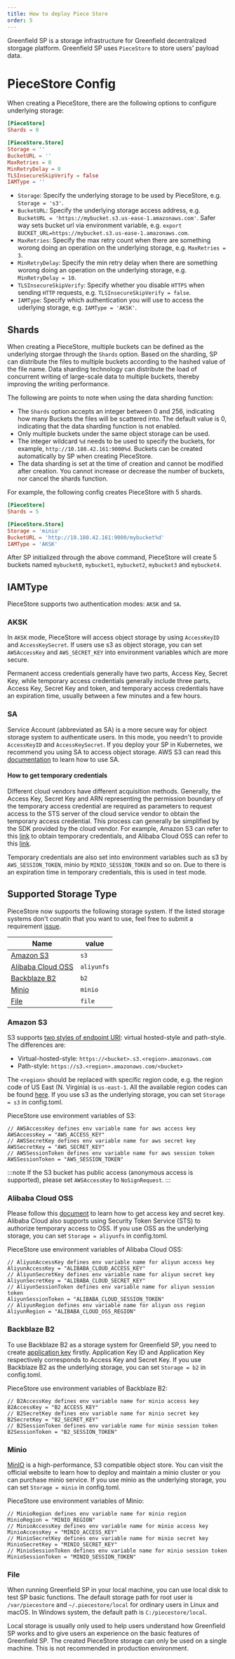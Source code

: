 ```yaml
---
title: How to deploy Piece Store
order: 5
---
```


Greenfield SP is a storage infrastructure for Greenfield decentralized storgage platform. Greenfield SP uses `PieceStore` to store users' payload data.

# PieceStore Config

When creating a PieceStore, there are the following options to configure underlying storage:

```toml
[PieceStore]
Shards = 0

[PieceStore.Store]
Storage = ''
BucketURL = ''
MaxRetries = 0
MinRetryDelay = 0
TLSInsecureSkipVerify = false
IAMType = ''
```

- `Storage`: Specify the underlying storage to be used by PieceStore, e.g. `Storage = 's3'`.
- `BucketURL`: Specify the underlying storage access address, e.g. `BucketURL = 'https://mybucket.s3.us-ease-1.amazonaws.com'`. Safer way sets bucket url via environment variable, e.g. `export BUCKET_URL=https://mybucket.s3.us-ease-1.amazonaws.com`.
- `MaxRetries`: Specify the max retry count when there are something worong doing an operation on the underlying storage, e.g. `MaxRetries = 3`.
- `MinRetryDelay`: Specify the min retry delay when there are something worong doing an operation on the underlying storage, e.g. `MinRetryDelay = 10`.
- `TLSInsecureSkipVerify`: Specify whether you disable `HTTPS` when sending `HTTP` requests, e.g. `TLSInsecureSkipVerify = false`.
- `IAMType`: Specify which authentication you will use to access the uderlying storage, e.g. `IAMType = 'AKSK'`.

## Shards

When creating a PieceStore, multiple buckets can be defined as the underlying storgae through the `Shards` option. Based on the sharding, SP can distribute the files to multiple buckets according to the hashed value of the file name. Data sharding technology can distribute the load of concurrent writing of large-scale data to multiple buckets, thereby improving the writing performance.

The following are points to note when using the data sharding function:

- The `Shards` option accepts an integer between 0 and 256, indicating how many Buckets the files will be scattered into. The default value is 0, indicating that the data sharding function is not enabled.
- Only multiple buckets under the same object storage can be used.
- The integer wildcard `%d` needs to be used to specify the buckets, for example, `http://10.180.42.161:9000%d`. Buckets can be created automatically by SP when creating PieceStore.
- The data sharding is set at the time of creation and cannot be modified after creation. You cannot increase or decrease the number of buckets, nor cancel the shards function.

For example, the following config creates PieceStore with 5 shards.

```toml
[PieceStore]
Shards = 5

[PieceStore.Store]
Storage = 'minio'
BucketURL = 'http://10.180.42.161:9000/mybucket%d'
IAMType = 'AKSK'
```

After SP initialized through the above command, PieceStore will create 5 buckets named `mybucket0`, `mybucket1`, `mybucket2`, `mybucket3` and `mybucket4`.

## IAMType

PieceStore supports two authentication modes: `AKSK` and `SA`.

### AKSK

In `AKSK` mode, PieceStore will access object storage by using `AccessKeyID` and `AccessKeySecret`. If users use s3 as object storage, you can set `AWSAccessKey` and `AWS_SECRET_KEY` into environment variables which are more secure.

Permanent access credentials generally have two parts, Access Key, Secret Key, while temporary access credentials generally include three parts, Access Key, Secret Key and token, and temporary access credentials have an expiration time, usually between a few minutes and a few hours.

### SA

Service Account (abbreviated as SA) is a more secure way for object storage system to authenticate users. In this mode, you needn't to provide `AccessKeyID` and `AccessKeySecret`. If you deploy your SP in Kubernetes, we recommend you using SA to access object storage. AWS S3 can read this [documentation](https://docs.aws.amazon.com/eks/latest/userguide/service-accounts.html) to learn how to use SA.

#### How to get temporary credentials

Different cloud vendors have different acquisition methods. Generally, the Access Key, Secret Key and ARN representing the permission boundary of the temporary access credential are required as parameters to request access to the STS server of the cloud service vendor to obtain the temporary access credential. This process can generally be simplified by the SDK provided by the cloud vendor. For example, Amazon S3 can refer to this [link](https://docs.aws.amazon.com/IAM/latest/UserGuide/id_credentials_temp_request.html) to obtain temporary credentials, and Alibaba Cloud OSS can refer to this [link](https://www.alibabacloud.com/help/en/object-storage-service/latest/use-a-temporary-credential-provided-by-sts-to-access-oss).

Temporary credentials are also set into environment variables such as s3 by `AWS_SESSION_TOKEN`, minio by `MINIO_SESSION_TOKEN` and so on. Due to there is an expiration time in temporary credentials, this is used in test mode.

## Supported Storage Type

PieceStore now supports the following storage system. If the listed storage systems don't conatin that you want to use, feel free to submit a requirement [issue](https://github.com/bnb-chain/greenfield-storage-provider/issues).

| Name                                    | value      |
| --------------------------------------- | ---------- |
| [Amazon S3](#amazon-s3)                 | `s3`       |
| [Alibaba Cloud OSS](#alibaba-cloud-oss) | `aliyunfs` |
| [Backblaze B2](#backblaze-b2)           | `b2`       |
| [Minio](#minio)                         | `minio`    |
| [File](#file)                           | `file`     |

### Amazon S3

S3 supports [two styles of endpoint URI](https://docs.aws.amazon.com/AmazonS3/latest/userguide/VirtualHosting.html): virtual hosted-style and path-style. The differences are:

- Virtual-hosted-style: `https://<bucket>.s3.<region>.amazonaws.com`
- Path-style: `https://s3.<region>.amazonaws.com/<bucket>`

The `<region>` should be replaced with specific region code, e.g. the region code of US East (N. Virginia) is `us-east-1`. All the available region codes can be found [here](https://docs.aws.amazon.com/AWSEC2/latest/UserGuide/using-regions-availability-zones.html#concepts-available-regions). If you use s3 as the underlying storage, you can set `Storage = s3` in config.toml.

PieceStore use environment variables of S3:

```shell
// AWSAccessKey defines env variable name for aws access key
AWSAccessKey = "AWS_ACCESS_KEY"
// AWSSecretKey defines env variable name for aws secret key
AWSSecretKey = "AWS_SECRET_KEY"
// AWSSessionToken defines env variable name for aws session token
AWSSessionToken = "AWS_SESSION_TOKEN"
```

:::note
If the S3 bucket has public access (anonymous access is supported), please set `AWSAccessKey` to `NoSignRequest`.
:::

### Alibaba Cloud OSS

Please follow this [document](https://www.alibabacloud.com/help/en/basics-for-beginners/latest/obtain-an-accesskey-pair) to learn how to get access key and secret key. Alibaba Cloud also supports using Security Token Service (STS) to authorize temporary access to OSS. If you use OSS as the underlying storage, you can set `Storage = aliyunfs` in config.toml.

PieceStore use environment variables of Alibaba Cloud OSS:

```shell
// AliyunAccessKey defines env variable name for aliyun access key
AliyunAccessKey = "ALIBABA_CLOUD_ACCESS_KEY"
// AliyunSecretKey defines env variable name for aliyun secret key
AliyunSecretKey = "ALIBABA_CLOUD_SECRET_KEY"
// AliyunSessionToken defines env variable name for aliyun session token
AliyunSessionToken = "ALIBABA_CLOUD_SESSION_TOKEN"
// AliyunRegion defines env variable name for aliyun oss region
AliyunRegion = "ALIBABA_CLOUD_OSS_REGION"
```

### Backblaze B2

To use Backblaze B2 as a storage system for Greenfield SP, you need to create [application key](https://www.backblaze.com/docs/cloud-storage-application-keys) firstly. Application Key ID and Application Key respectively corresponds to Access Key and Secret Key. If you use Backblaze B2 as the underlying storage, you can set `Storage = b2` in config.toml.

PieceStore use environment variables of Backblaze B2:

```shell
// B2AccessKey defines env variable name for minio access key
B2AccessKey = "B2_ACCESS_KEY"
// B2SecretKey defines env variable name for minio secret key
B2SecretKey = "B2_SECRET_KEY"
// B2SessionToken defines env variable name for minio session token
B2SessionToken = "B2_SESSION_TOKEN"
```

### Minio

[MinIO](https://min.io/) is a high-performance, S3 compatible object store. You can visit the official website to learn how to deploy and maintain a minio cluster or you can purchase minio service. If you use minio as the underlying storage, you can set `Storage = minio` in config.toml.

PieceStore use environment variables of Minio:

```shell
// MinioRegion defines env variable name for minio region
MinioRegion = "MINIO_REGION"
// MinioAccessKey defines env variable name for minio access key
MinioAccessKey = "MINIO_ACCESS_KEY"
// MinioSecretKey defines env variable name for minio secret key
MinioSecretKey = "MINIO_SECRET_KEY"
// MinioSessionToken defines env variable name for minio session token
MinioSessionToken = "MINIO_SESSION_TOKEN"
```

### File

When running Greenfield SP in your local machine, you can use local disk to test SP basic functions. The default storage path for root user is `/var/piecestore` and `~/.piecestore/local` for ordinary users in Linux and macOS. In Windows system, the default path is `C:/piecestore/local`.

Local storage is usually only used to help users understand how Greenfield SP works and to give users an experience on the basic features of Greenfield SP. The created PieceStore storage can only be used on a single machine. This is not recommended in production environment.
